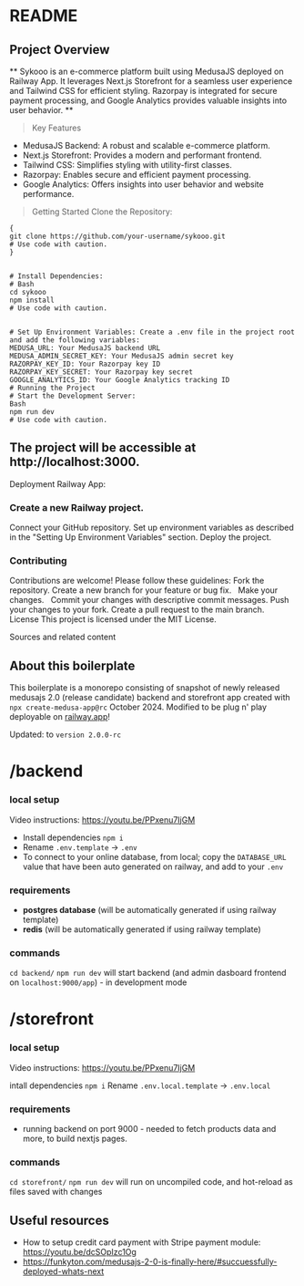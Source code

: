 # README

## Project Overview

** Sykooo is an e-commerce platform built using MedusaJS deployed on Railway App. It leverages Next.js Storefront for a seamless user experience and Tailwind CSS for efficient styling. Razorpay is integrated for secure payment processing, and Google Analytics provides valuable insights into user behavior. **

> Key Features

- MedusaJS Backend: A robust and scalable e-commerce platform.
- Next.js Storefront: Provides a modern and performant frontend.
- Tailwind CSS: Simplifies styling with utility-first classes.
- Razorpay: Enables secure and efficient payment processing.
- Google Analytics: Offers insights into user behavior and website performance.

> Getting Started
> Clone the Repository:

```
{
git clone https://github.com/your-username/sykooo.git
# Use code with caution.
}


# Install Dependencies:
# Bash
cd sykooo
npm install
# Use code with caution.


# Set Up Environment Variables: Create a .env file in the project root and add the following variables:
MEDUSA_URL: Your MedusaJS backend URL
MEDUSA_ADMIN_SECRET_KEY: Your MedusaJS admin secret key
RAZORPAY_KEY_ID: Your Razorpay key ID
RAZORPAY_KEY_SECRET: Your Razorpay key secret
GOOGLE_ANALYTICS_ID: Your Google Analytics tracking ID
# Running the Project
# Start the Development Server:
Bash
npm run dev
# Use code with caution.
```

## The project will be accessible at http://localhost:3000.

Deployment
Railway App:

### Create a new Railway project.

Connect your GitHub repository.
Set up environment variables as described in the "Setting Up Environment Variables" section.
Deploy the project.

### Contributing

Contributions are welcome! Please follow these guidelines:
Fork the repository.
Create a new branch for your feature or bug fix.  
Make your changes.  
Commit your changes with descriptive commit messages.
Push your changes to your fork.
Create a pull request to the main branch.  
License
This project is licensed under the MIT License.

Sources and related content

## About this boilerplate

This boilerplate is a monorepo consisting of snapshot of newly released medusajs 2.0 (release candidate) backend and storefront app created with `npx create-medusa-app@rc` October 2024. Modified to be plug n' play deployable on [railway.app](https://railway.app?referralCode=-Yg50p)!

Updated: to `version 2.0.0-rc`

# /backend

### local setup

Video instructions: https://youtu.be/PPxenu7IjGM

- Install dependencies `npm i`
- Rename `.env.template` -> `.env`
- To connect to your online database, from local; copy the `DATABASE_URL` value that have been auto generated on railway, and add to your `.env`

### requirements

- **postgres database** (will be automatically generated if using railway template)
- **redis** (will be automatically generated if using railway template)

### commands

`cd backend/`
`npm run dev` will start backend (and admin dasboard frontend on `localhost:9000/app`) - in development mode

# /storefront

### local setup

Video instructions: https://youtu.be/PPxenu7IjGM

intall dependencies `npm i`
Rename `.env.local.template` -> `.env.local`

### requirements

- running backend on port 9000 - needed to fetch products data and more, to build nextjs pages.

### commands

`cd storefront/`
`npm run dev` will run on uncompiled code, and hot-reload as files saved with changes

## Useful resources

- How to setup credit card payment with Stripe payment module: https://youtu.be/dcSOpIzc1Og
- https://funkyton.com/medusajs-2-0-is-finally-here/#succuessfully-deployed-whats-next
